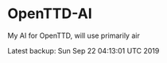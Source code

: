 # OpenTTD-AI
My AI for OpenTTD, will use primarily air

Latest backup: Sun Sep 22 04:13:01 UTC 2019
